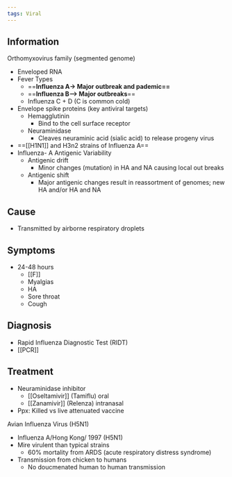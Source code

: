 ```yaml
---
tags: Viral
---
```

## Information 
 Orthomyxovirus family (segmented genome)
- Enveloped RNA
- Fever Types
	- ==**Influenza A-> Major outbreak and pademic==**
	- ==**Influenza B--> Major outbreaks**==
	- Influenza C + D (C is common cold)
- Envelope spike proteins (key antiviral targets)
	- Hemagglutinin
		- Bind to the cell surface receptor
	- Neuraminidase
		- Cleaves neuraminic acid (sialic acid) to release progeny virus
- ==[[H1N1]] and H3n2 strains of Influenza A== 
- Influenza- A Antigenic Variability
	- Antigenic drift
		- Minor changes (mutation) in HA and NA causing local out breaks
	- Antigenic shift
		- Major antigenic changes result in reassortment of genomes; new HA and/or HA and NA
## Cause
- Transmitted by airborne respiratory droplets
## Symptoms
- 24-48 hours
	- [[F]]
	- Myalgias
	- HA
	- Sore throat
	- Cough
## Diagnosis
- Rapid Influenza Diagnostic Test (RIDT)
- [[PCR]]
## Treatment 
- Neuraminidase inhibitor
	- [[Oseltamivir]] (Tamiflu) oral
	- [[Zanamivir]] (Relenza) intranasal
- Ppx: Killed vs live attenuated vaccine 

Avian Influenza Virus (H5N1)
- Influenza A/Hong Kong/ 1997 (H5N1)
- Mire virulent than typical strains
	- 60% mortality from ARDS (acute respiratory distress syndrome)
- Transmission from chicken to humans
	- No doucmenated human to human transmission
